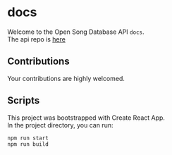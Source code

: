 # docs

Welcome to the Open Song Database API `docs`.<br >
The api repo is [here](../api/)

## Contributions

Your contributions are highly welcomed.

## Scripts

This project was bootstrapped with Create React App. <br >
In the project directory, you can run:

```sh
npm run start
npm run build
```
